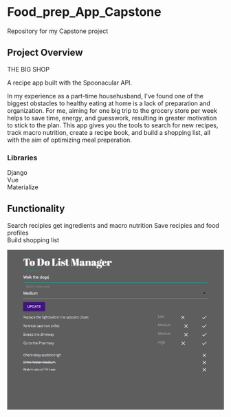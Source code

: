 # Food_prep_App_Capstone
Repository for my Capstone project


## Project Overview
THE BIG SHOP 

A recipe app built with the Spoonacular API. 

In my experience as a part-time househusband, I've found one of the biggest obstacles to healthy eating at home is a lack of preparation and organization. For me, aiming for one big trip to the grocery store per week helps to save time, energy, and guesswork, resulting in greater motivation to stick to the plan. This app gives you the tools to search for new recipes, track macro nutrition, create a recipe book, and build a shopping list, all with the aim of optimizing meal preperation.    

### Libraries
Django  
Vue  
Materialize  

## Functionality
Search recipies
get ingredients and macro nutrition
Save recipies and food profiles   
Build shopping list   



 ![A screenshot of the app](https://github.com/russfraze/russfraze/blob/main/Labs/3%20Django/lab2_todo/Screen%20Shot%202021-11-20%20at%201.50.36%20PM.png)
 









